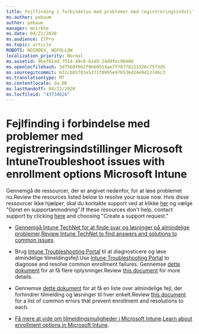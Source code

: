 ```yaml
---
title: Fejlfinding i forbindelse med problemer med registreringsindstillinger Microsoft Intune
ms.author: pebaum
author: pebaum
manager: mnirkhe
ms.date: 04/21/2020
ms.audience: ITPro
ms.topic: article
ROBOTS: NOINDEX, NOFOLLOW
localization_priority: Normal
ms.assetid: 9bef81ad-7514-49c8-b149-24d8fec90486
ms.openlocfilehash: 3d7568f962f0bb0514ae7f78778151520c75f3d5
ms.sourcegitcommit: 631cbb5f03e5371f0995e976536d24e9d13746c3
ms.translationtype: MT
ms.contentlocale: da-DK
ms.lasthandoff: 04/22/2020
ms.locfileid: "43734626"
---
```

# <a name="troubleshoot-issues-with-enrollment-options-microsoft-intune"></a><span data-ttu-id="c3b60-102">Fejlfinding i forbindelse med problemer med registreringsindstillinger Microsoft Intune</span><span class="sxs-lookup"><span data-stu-id="c3b60-102">Troubleshoot issues with enrollment options Microsoft Intune</span></span>

<span data-ttu-id="c3b60-103">Gennemgå de ressourcer, der er angivet nedenfor, for at løse problemet nu.</span><span class="sxs-lookup"><span data-stu-id="c3b60-103">Review the resources listed below to resolve your issue now.</span></span> <span data-ttu-id="c3b60-104">Hvis disse ressourcer ikke hjælper, skal du kontakte support ved at klikke [her](https://portal.azure.com/#blade/Microsoft_Intune_DeviceSettings/ExtensionLandingBlade/help) og vælge "Opret en supportanmodning".</span><span class="sxs-lookup"><span data-stu-id="c3b60-104">If these resources don't help, contact support by clicking [here](https://portal.azure.com/#blade/Microsoft_Intune_DeviceSettings/ExtensionLandingBlade/help) and choosing "Create a support request."</span></span> 
  
- <span data-ttu-id="c3b60-105">[Gennemgå Intune TechNet for at finde svar og løsninger på almindelige problemer](https://social.technet.microsoft.com/Forums/home?category=microsoftintune&amp;filter=alltypes&amp;sort=lastpostdesc).</span><span class="sxs-lookup"><span data-stu-id="c3b60-105">[Review Intune TechNet to find answers and solutions to common issues](https://social.technet.microsoft.com/Forums/home?category=microsoftintune&amp;filter=alltypes&amp;sort=lastpostdesc).</span></span>
    
- <span data-ttu-id="c3b60-106">Brug [Intune Troubleshooting Portal](https://devicemanagement.microsoft.com/#blade/Microsoft_Intune_DeviceSettings/TroubleshootBlade) til at diagnosticere og løse almindelige tilmeldingsfejl.</span><span class="sxs-lookup"><span data-stu-id="c3b60-106">Use [Intune Troubleshooting Portal](https://devicemanagement.microsoft.com/#blade/Microsoft_Intune_DeviceSettings/TroubleshootBlade) to diagnose and resolve common enrollment failures.</span></span> <span data-ttu-id="c3b60-107">Gennemse [dette dokument](https://docs.microsoft.com/intune/help-desk-operators) for at få flere oplysninger.</span><span class="sxs-lookup"><span data-stu-id="c3b60-107">Review [this document](https://docs.microsoft.com/intune/help-desk-operators) for more details.</span></span> 
    
- <span data-ttu-id="c3b60-108">Gennemse [dette dokument](https://docs.microsoft.com/intune-classic/Troubleshoot/troubleshoot-device-enrollment-in-intune) for at få en liste over almindelige fejl, der forhindrer tilmelding og løsninger til hver enkelt.</span><span class="sxs-lookup"><span data-stu-id="c3b60-108">Review [this document](https://docs.microsoft.com/intune-classic/Troubleshoot/troubleshoot-device-enrollment-in-intune) for a list of common errors that prevent enrollment and resolutions to each.</span></span> 
    
- <span data-ttu-id="c3b60-109">[Få mere at vide om tilmeldingsmuligheder i Microsoft Intune](https://docs.microsoft.com/intune/enrollment-options).</span><span class="sxs-lookup"><span data-stu-id="c3b60-109">[Learn about enrollment options in Microsoft Intune](https://docs.microsoft.com/intune/enrollment-options).</span></span>
    

